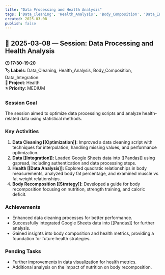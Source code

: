 ```yaml
---
title: "Data Processing and Health Analysis"
tags: ['Data_Cleaning', 'Health_Analysis', 'Body_Composition', 'Data_Integration']
created: 2025-03-08
publish: false
---
```


## 📅 2025-03-08 — Session: Data Processing and Health Analysis

**🕒 17:30–19:20**  
**🏷️ Labels**: Data_Cleaning, Health_Analysis, Body_Composition, Data_Integration  
**📂 Project**: Health  
**⭐ Priority**: MEDIUM  


### Session Goal
The session aimed to optimize data processing scripts and analyze health-related data using statistical methods.

### Key Activities
1. **Data Cleaning [[Optimization]]:** Improved a data cleaning script with techniques for interpolation, handling missing values, and performance optimization.
2. **Data [[Integration]]:** Loaded Google Sheets data into [[Pandas]] using gspread, including authentication and data processing steps.
3. **Health [[Data Analysis]]:** Explored quadratic relationships in body measurements, analyzed body fat percentage, and examined muscle vs. fat weight relationships.
4. **Body Recomposition [[Strategy]]:** Developed a guide for body recomposition focusing on nutrition, strength training, and caloric deficit.

### Achievements
- Enhanced data cleaning processes for better performance.
- Successfully integrated Google Sheets data into [[Pandas]] for further analysis.
- Gained insights into body composition and health metrics, providing a foundation for future health strategies.

### Pending Tasks
- Further improvements in data visualization for health metrics.
- Additional analysis on the impact of nutrition on body recomposition.
